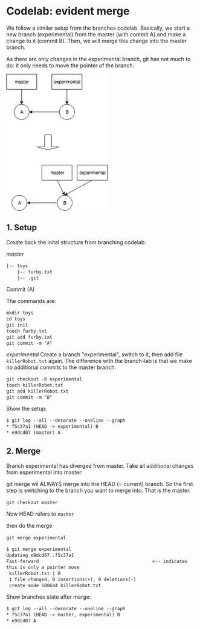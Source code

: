 # Codelab: evident merge

We follow a similar setup from the branches codelab. Basically, we start a new branch (experimental) from the master (with commit A)
and make a change to it (commit B). Then, we will merge this change into the master branch.

As there are only changes in the experimental branch, git has not much to do: it only needs to move the pointer
of the branch.

![image](git-simple-merge.png "image")


## 1. Setup
Create back the inital structure from branching codelab:

*master*
```
|-- toys
    |-- furby.txt
    |-- .git  
```

Commit (A)

The commands are:
```
mkdir toys
cd toys
git init
touch furby.txt
git add furby.txt
git commit -m "A" 
```

*experimental*
Create a branch "experimental", switch to it, then add file `killerRobot.txt` again.
The difference with the branch-lab is that we make no additional commits to the master branch.

```
git checkout -b experimental
touch killerRobot.txt
git add killerRobot.txt
git commit -m "B" 
```

Show the setup:

```
$ git log --all --decorate --oneline --graph
* f5c37a1 (HEAD -> experimental) B
* e9dcd07 (master) A

```

## 2. Merge

Branch experimental has diverged from master. Take all additional changes from experimental into master:

git merge wil ALWAYS merge into the HEAD (= current) branch. So the first step is switching to the branch you
want to merge into. That is the master.

`git checkout master`

Now HEAD refers to `master`

then do the merge

`git merge experimental`

```
$ git merge experimental
Updating e9dcd07..f5c37a1
Fast-forward                                          <-- indicates this is only a pointer move
 killerRobot.txt | 0
 1 file changed, 0 insertions(+), 0 deletions(-)
 create mode 100644 killerRobot.txt

```

Show branches state after merge:

```
$ git log --all --decorate --oneline --graph
* f5c37a1 (HEAD -> master, experimental) B
* e9dcd07 A

```
